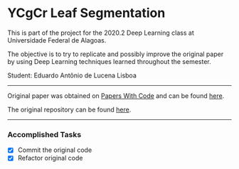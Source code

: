 # YCgCr Leaf Segmentation
This is part of the project for the 2020.2 Deep Learning class at Universidade Federal de Alagoas.

The objective is to try to replicate and possibly improve the original paper by using Deep Learning techniques learned throughout the semester.

Student: Eduardo Antônio de Lucena Lisboa

---

Original paper was obtained on [Papers With Code](https://paperswithcode.com) and can be found [here](https://paperswithcode.com/paper/a-smartphone-application-to-detection-and).

The original repository can be found [here](https://github.com/FrexG/ycgcr_leaf_segmentation).

---

### Accomplished Tasks
- [X] Commit the original code
- [X] Refactor original code
